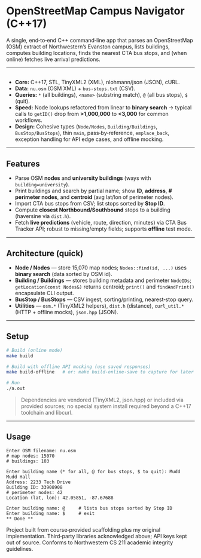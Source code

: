 # OpenStreetMap Campus Navigator (C++17)

A single, end‑to‑end C++ command‑line app that parses an OpenStreetMap (OSM) extract of Northwestern’s Evanston campus, lists buildings, computes building locations, finds the nearest CTA bus stops, and (when online) fetches live arrival predictions.

---

## 

* **Core:** C++17, STL, TinyXML2 (XML), nlohmann/json (JSON), cURL.
* **Data:** `nu.osm` (OSM XML) + `bus-stops.txt` (CSV).
* **Queries:** `*` (all buildings), `<name>` (substring match), `@` (all bus stops), `$` (quit).
* **Speed:** Node lookups refactored from linear to **binary search** → typical calls to `getID()` drop from **>1,000,000** to **<3,000** for common workflows.
* **Design:** Cohesive types (`Node/Nodes`, `Building/Buildings`, `BusStop/BusStops`), thin `main`, pass‑by‑reference, `emplace_back`, exception handling for API edge cases, and offline mocking.

---

## Features

* Parse OSM **nodes** and **university buildings** (ways with `building=university`).
* Print buildings and search by partial name; show **ID**, **address**, **# perimeter nodes**, and **centroid** (avg lat/lon of perimeter nodes).
* Import CTA bus stops from CSV; list stops sorted by **Stop ID**.
* Compute **closest Northbound/Southbound** stops to a building (haversine via `dist.h`).
* Fetch **live predictions** (vehicle, route, direction, minutes) via CTA Bus Tracker API; robust to missing/empty fields; supports **offline** test mode.

---

## Architecture (quick)

* **Node / Nodes** — store 15,070 map nodes; `Nodes::find(id, ...)` uses **binary search** (data sorted by OSM id).
* **Building / Buildings** — stores building metadata and perimeter `NodeIDs`; `getLocation(const Nodes&)` returns centroid; `print()` and `findAndPrint()` encapsulate CLI output.
* **BusStop / BusStops** — CSV ingest, sorting/printing, nearest‑stop query.
* **Utilities** — `osm.*` (TinyXML2 helpers), `dist.h` (distance), `curl_util.*` (HTTP + offline mocks), `json.hpp` (JSON).

---

## Setup

```bash
# Build (online mode)
make build

# Build with offline API mocking (use saved responses)
make build-offline   # or: make build-online-save to capture for later

# Run
./a.out
```

> Dependencies are vendored (TinyXML2, json.hpp) or included via provided sources; no special system install required beyond a C++17 toolchain and libcurl.

---

## Usage

```
Enter OSM filename: nu.osm
# map nodes: 15070
# buildings: 103

Enter building name (* for all, @ for bus stops, $ to quit): Mudd
Mudd Hall
Address: 2233 Tech Drive
Building ID: 33908908
# perimeter nodes: 42
Location (lat, lon): 42.05851, -87.67688

Enter building name: @     # lists bus stops sorted by Stop ID
Enter building name: $     # exit
** Done **
```


Project built from course‑provided scaffolding plus my original implementation. Third‑party libraries acknowledged above; API keys kept out of source. Conforms to Northwestern CS 211 academic integrity guidelines.
